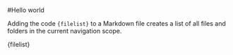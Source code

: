#Hello world

Adding the code <code class="hljs">&#x007B;filelist&#x007D;</code> to a Markdown file creates a list of all files and folders in the current navigation scope.

{filelist}